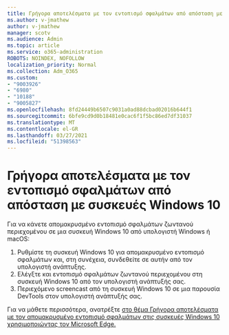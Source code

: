 ```yaml
---
title: Γρήγορα αποτελέσματα με τον εντοπισμό σφαλμάτων από απόσταση με συσκευές Windows 10
ms.author: v-jmathew
author: v-jmathew
manager: scotv
ms.audience: Admin
ms.topic: article
ms.service: o365-administration
ROBOTS: NOINDEX, NOFOLLOW
localization_priority: Normal
ms.collection: Adm_O365
ms.custom:
- "9003926"
- "6980"
- "10188"
- "9005827"
ms.openlocfilehash: 8fd24449b6507c9031a0ad88dcbad02016b644f1
ms.sourcegitcommit: 6bfe9cd9d0b18481e0cac6f1f5bc86ed7df31037
ms.translationtype: MT
ms.contentlocale: el-GR
ms.lasthandoff: 03/27/2021
ms.locfileid: "51398563"
---
```

# <a name="get-started-with-remotely-debugging-windows-10-devices"></a>Γρήγορα αποτελέσματα με τον εντοπισμό σφαλμάτων από απόσταση με συσκευές Windows 10

Για να κάνετε απομακρυσμένο εντοπισμό σφαλμάτων ζωντανού περιεχομένου σε μια συσκευή Windows 10 από υπολογιστή Windows ή macOS:

1. Ρυθμίστε τη συσκευή Windows 10 για απομακρυσμένο εντοπισμό σφαλμάτων και, στη συνέχεια, συνδεθείτε σε αυτήν από τον υπολογιστή ανάπτυξης.
2. Ελέγξτε και εντοπισμό σφαλμάτων ζωντανού περιεχομένου στη συσκευή Windows 10 από τον υπολογιστή ανάπτυξής σας.
3. Περιεχόμενο screencast από τη συσκευή Windows 10 σε μια παρουσία DevTools στον υπολογιστή ανάπτυξής σας.

Για να μάθετε περισσότερα, ανατρέξτε [στο θέμα Γρήγορα αποτελέσματα με τον απομακρυσμένο εντοπισμό σφαλμάτων στις συσκευές Windows 10 χρησιμοποιώντας τον Microsoft Edge.](https://go.microsoft.com/fwlink/?linkid=2142172)
